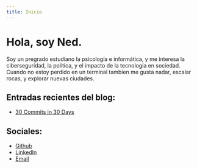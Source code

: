```yaml
---
title: Inicio
---
```

# Hola, soy Ned.

Soy un pregrado estudiano la psicología e informática, y me interesa la ciberseguridad, la política, y el impacto de la tecnología en sociedad. Cuando no estoy perdido en un terminal tambien me gusta nadar, escalar rocas, y explorar nuevas ciudades. 

## Entradas recientes del blog:

* [30 Commits in 30 Days](/posts/2022_03_05_30_commits_in_30_days/)

## Sociales:

* [Github](https://github.com/nedpfeiffer/)
* [LinkedIn](https://www.linkedin.com/in/nedpfeiffer/)
* [Email](mailto:)
